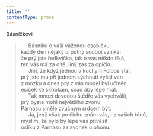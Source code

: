 ```yaml
---
title: ''
contentType: prose
---
```


Básníčkovi

>      Básníku o vaši váženou osobičku  
> každý den nějaký urputný souboj vzniká:  
> že prý jste ředkvička, tak o vás někdo říká,  
> ten vás má za dítě, jiný zas za opičku.  
>      Jiní, že když jednou v kuchyni Foibos stál,  
> prý jste mu při jednom kýchnutí vyšel ven  
> z mozku a dnes prý z vás model byl učiněn  
> esíček ke skřipkám, snad aby lépe hrál.  
>      Tak mnozí dovedou štědře vás vychválit,  
> prý byste mohl největšího zvonu  
> Parnasu směle zvučným srdcem být.  
>      Já, jenž však po čichu znám vás, i z vašich tónů,  
> myslím, že bylo by lépe vás přivěsit  
> oslíku z Parnasu za zvonek u ohonu.

